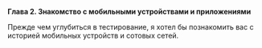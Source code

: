 **Глава 2. Знакомство с мобильными устройствами и приложениями**

Прежде чем углубиться в тестирование, я хотел бы познакомить вас с историей мобильных устройств и сотовых сетей.